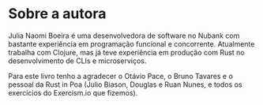 # Sobre a autora

Julia Naomi Boeira é uma desenvolvedora de software no Nubank com bastante experiência em programação funcional e concorrente. Atualmente trabalha com Clojure, mas já teve experiência em produção com Rust no desenvolvimento de CLIs e microserviços.

Para este livro tenho a agradecer o Otávio Pace, o Bruno Tavares e o pessoal da Rust in Poa (Julio Biason, Douglas e Ruan Nunes, e todos os exercícios do Exercism.io que fizemos).